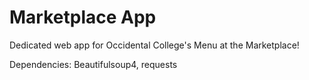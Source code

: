 # Marketplace App
Dedicated web app for Occidental College's Menu at the Marketplace!

Dependencies:
Beautifulsoup4, requests
